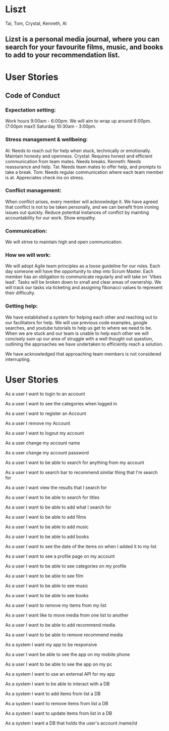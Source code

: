 # Liszt
Tai, Tom, Crystal, Kenneth, Al

## Lizst is a personal media journal, where you can search for your favourite films, music, and books to add to your recommendation list.

# User Stories


## Code of Conduct
### Expectation setting:

Work hours 9:00am - 6:00pm. We will aim to wrap up around 6:00pm. (7:00pm max!)
Saturday 10:30am - 3:00pm.

### Stress management & wellbeing:
Al: Needs to reach out for help when stuck, technically or emotionally. Maintain honesty and openness.
Crystal: Requires honest and efficient communication from team mates. Needs breaks.
Kenneth: Needs reassurance and help.
Tai: Needs team mates to offer help, and prompts to take a break.
Tom: Needs regular communication where each team member is at. Appreciates check ins on stress.

### Conflict management:
When conflict arises, every member will acknowledge it.
We have agreed that conflict is not to be taken personally, and we can benefit from ironing issues out quickly.
Reduce potential instances of conflict by mainting accountability for our work.
Show empathy.

### Communication:
We will strive to maintain high and open communication.

### How we will work:
We will adopt Agile team principles as a loose guideline for our roles. Each day someone will have the opportunity to step into Scrum Master. Each member has an obligation to communicate regularly and will take on 'Vibes lead'. Tasks will be broken down to small and clear areas of ownership. We will track our tasks via ticketing and assigning fibonacci values to represent their difficulty.

### Getting help:
We have established a system for helping each other and reaching out to our facilitators for help.
We will use previous code examples, google searches, and youtube tutorials to help us get to where we need to be.
When we are stuck and our team is unable to help each other we will concisely sum up our area of struggle with a well thought out question, outlining the approaches we have undertaken to efficiently reach a solution. 

We have acknowledged that approaching team members is not considered interrupting. 

# User Stories 

As a user I want to login to an account 

As a user I want to see the categories when logged in  

As a user I want to register an Account 

As a user I remove my Account  

As a user I want to logout my account	 

As a user change my account name 

As a user change my account password 

As a user I want to be able to search for anything from my account 

As a user I want to search bar to recommend similar thing that I'm search for  

As a user I want view the results that I search for  

As a user I want to be able to search for titles  

As a user I want to be able to add what I search for  

As a user I want to be able to add films 

As a user I want to be able to add music 

As a user I want to be able to add books 

As a user I want to see the date of the items on when I added it to my list 

As a user I want to see a profile page on my account 

As a user I want to be able to see categories on my profile 

As a user I want to be able to see film  

As a user I want to be able to see music 

As a user I want to be able to see books 

As a user I want to remove my items from my list  

As a user I want like to move media from one list to another 

As a user I want to be able to add recommend media  

As a user I want to be able to remove recommend media 

As a system I want my app to be responsive  

As a user I want be able to see the app on my mobile phone 

As a user I want to be able to see the app on my pc 

As a system I want to use an external API for my app 

As a system I want to be able to interact with a DB 

As a system I want to add items from list a DB  

As a system I want to remove items from list a DB 

As a system I want to update items from list in a DB 

As a system I want a DB that holds the user's account /name/id 

 


